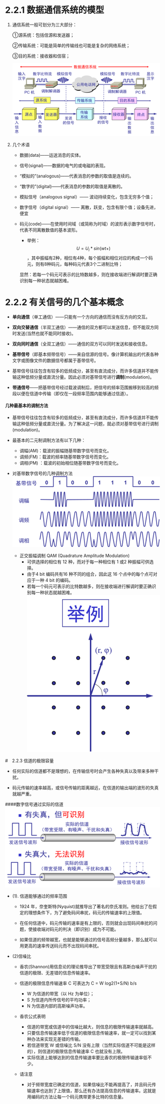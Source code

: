 # 2.2.1 数据通信系统的模型
1. 通信系统一般可划分为三大部分：

    ①源系统：包括信源和发送器；

    ②传输系统：可能是简单的传输线也可能是复杂的网络系统；

    ③目的系统：接收器和信宿；

    ![](/assets/图片30.png)

2. 几个术语 
    * 数据(data)——运送消息的实体。

    * 信号(signal)——数据的电气的或电磁的表现。

    * “模拟的”(analogous)——代表消息的参数的取值是连续的。

    * “数字的”(digital)——代表消息的参数的取值是离散的。
    
    * 模拟信号（analogous signal）—— 波动持续变化，包含无穷多个值；
    * 数字信号（digital signal）—— 离散，跃变，包含有限个值；设备先进，便宜 

    * 码元(code)——在使用时间域（或简称为时域）的波形表示数字信号时，代表不同离散数值的基本波形。 

       * 举例：$$U=U_i*sin(wt+)$$，其中振幅有2种，相位有4种，每个振幅和相位对应的构成一个码元，则有8种码元，每种码元代表3个二进制比特；

       显然：若每一个码元可表示的比特数越多，则在接收端进行解调时要正确识别每一种状态就越困难。 


# 2.2.2 有关信号的几个基本概念 


- **单向通信**（单工通信）——只能有一个方向的通信而没有反方向的交互。


- **双向交替通信**（半双工通信）——通信的双方都可以发送信息，但不能双方同时发送(当然也就不能同时接收)。


- **双向同时通信**（全双工通信）——通信的双方可以同时发送和接收信息。 


- **基带信号**（即基本频带信号）——来自信源的信号。像计算机输出的代表各种文字或图像文件的数据信号都属于基带信号。
- 基带信号往往包含有较多的低频成分，甚至有直流成分，而许多信道并不能传输这种低频分量或直流分量。因此必须对基带信号进行**调制**(modulation)。 
  
- **带通信号**——把基带信号经过载波调制后，把信号的频率范围搬移到较高的频段以便在信道中传输（即仅在一段频率范围内能够通过信道）。 

#### 几种最基本的调制方法 
- 基带信号往往包含有较多的低频成分，甚至有直流成分，而许多信道并不能传输这种低频分量或直流分量。为了解决这一问题，就必须对基带信号进行调制(modulation)。 
- 最基本的二元制调制方法有以下几种：
    - 调幅(AM)：载波的振幅随基带数字信号而变化。 
    - 调频(FM)：载波的频率随基带数字信号而变化。
    - 调相(PM) ：载波的初始相位随基带数字信号而变化。  

- 对基带数字信号的几种调制方法 
![](/assets/图片31.png)
    - 正交振幅调制 QAM (Quadrature Amplitude Modulation) 
        - 可供选择的相位有 12 种，而对于每一种相位有 1 或2 种振幅可供选择。
        - 由于4 bit 编码共有16 种不同的组合，因此这 16 个点中的每个点可对应于一种 4 bit 的编码。
        - 若每一个码元可表示的比特数越多，则在接收端进行解调时要正确识别每一种状态就越困难。
![](/assets/图片32.png)


#　2.2.3  信道的极限容量 

- 任何实际的信道都不是理想的，在传输信号时会产生各种失真以及带来多种干扰。

- 码元传输的速率越高，或信号传输的距离越远，在信道的输出端的波形的失真就越严重。

####数字信号通过实际的信道 
![](/assets/图片33.png)
- (1). 信道能够通过的频率范围 
    - 1924 年，奈奎斯特(Nyquist)就推导出了著名的奈氏准则。他给出了在假定的理想条件下，为了避免码间串扰，码元的传输速率的上限值。

    - 在任何信道中，码元传输的速率是有上限的，否则就会出现码间串扰的问题，使接收端对码元的判决（即识别）成为不可能。

    - 如果信道的频带越宽，也就是能够通过的信号高频分量越多，那么就可以用更高的速率传送码元而不出现码间串扰。

- (2)信噪比 
    - 香农(Shannon)用信息论的理论推导出了带宽受限且有高斯白噪声干扰的信道的极限、无差错的信息传输速率。

    - 信道的极限信息传输速率 C 可表达为 C = W log2(1+S/N) b/s
        - W 为信道的带宽（以 Hz 为单位）；
        - S 为信道内所传信号的平均功率；
        - N 为信道内部的高斯噪声功率。
    - 香农公式表明 
        - 信道的带宽或信道中的信噪比越大，则信息的极限传输速率就越高。
        - 只要信息传输速率低于信道的极限信息传输速率，就一定可以找到某种办法来实现无差错的传输。
        - 若信道带宽 W 或信噪比 S/N 没有上限（当然实际信道不可能是这样的），则信道的极限信息传输速率 C 也就没有上限。
        - 实际信道上能够达到的信息传输速率要比香农的极限传输速率低不少。

    - 请注意 
        - 对于频带宽度已确定的信道，如果信噪比不能再提高了，并且码元传输速率也达到了上限值，那么还有办法提高信息的传输速率。这就是用编码的方法让每一个码元携带更多比特的信息量。
